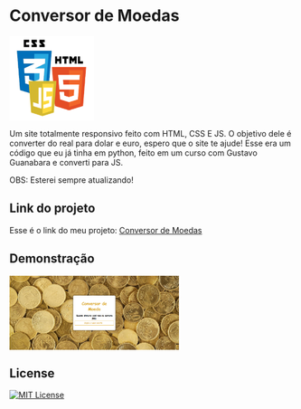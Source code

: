 # Conversor de Moedas

<img src="imagem/html-css-js.png" alt="Logo" align="center" width="150">

Um site totalmente responsivo feito com HTML, CSS E JS. O objetivo dele é converter do real para dolar e euro, espero que o site te ajude! Esse era um código que eu já tinha em python, feito em um curso com Gustavo Guanabara e converti para JS.

OBS: Esterei sempre atualizando!

## Link do projeto

Esse é o link do meu projeto: <a href= "https://anajulialeite.github.io/Conversor_de_Moedas/">Conversor de Moedas</a>

## Demonstração

<img src="imagem/Moedas.png" alt="moeda" align="center" width="300">

## License

[![MIT License](https://img.shields.io/badge/License-MIT-%231C003F.svg)](./LICENSE)
